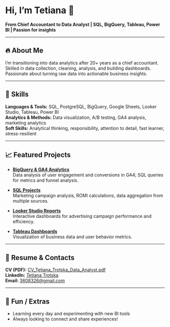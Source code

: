 # Hi, I’m Tetiana 👋

**From Chief Accountant to Data Analyst | SQL, BigQuery, Tableau, Power BI | Passion for insights**

---

## 🔥 About Me
I’m transitioning into data analytics after 20+ years as a chief accountant.  
Skilled in data collection, cleaning, analysis, and building dashboards.  
Passionate about turning raw data into actionable business insights.

---

## 🧰 Skills
**Languages & Tools:** SQL, PostgreSQL, BigQuery, Google Sheets, Looker Studio, Tableau, Power BI  
**Analytics & Methods:** Data visualization, A/B testing, GA4 analysis, marketing analytics  
**Soft Skills:** Analytical thinking, responsibility, attention to detail, fast learner, stress-resilient  

---

## 📈 Featured Projects
- **[BigQuery & GA4 Analytics](https://github.com/TETIANA-TR/BigQuery-and-Google-Analytics4)**  
  Data analysis of user engagement and conversions in GA4; SQL queries for metrics and funnel analysis.  

- **[SQL Projects](https://github.com/TETIANA-TR/SQL)**  
  Marketing campaign analysis, ROMI calculations, data aggregation from multiple sources.  

- **[Looker Studio Reports](https://github.com/TETIANA-TR/Google-Looker-Studio)**  
  Interactive dashboards for advertising campaign performance and efficiency.  

- **[Tableau Dashboards](https://github.com/TETIANA-TR/Tableau)**  
  Visualization of business data and user behavior metrics.  

---

## 📄 Resume & Contacts
**CV (PDF):** [CV_Tetiana_Trotska_Data_Analyst.pdf]([./CV_Tetiana_Trotska_Data_Analyst.pdf](url))  
**LinkedIn:** [Tetiana Trotska](https://www.linkedin.com/in/tetiana-trotska-a2a959367)  
**Email:** 3608326@gmail.com  

---

## 🌟 Fun / Extras
- Learning every day and experimenting with new BI tools  
- Always looking to connect and share experiences!
